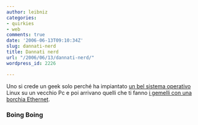 ```yaml
---
author: leibniz
categories:
- quirkies
- web
comments: true
date: '2006-06-13T09:10:34Z'
slug: dannati-nerd
title: Dannati nerd
url: "/2006/06/13/dannati-nerd/"
wordpress_id: 2226

---
```

Uno si crede un geek solo perché ha impiantato [un bel sistema operativo](https://it.wikipedia.org/wiki/Kubuntu) Linux su un vecchio Pc e poi arrivano quelli che ti fanno [i gemelli con una borchia Ethernet](https://feeds.feedburner.com/boingboing/iBag?m=1840).


### Boing Boing
